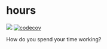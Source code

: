 # hours
![](https://github.com/ashishbaghudana/hours/workflows/Python%20application/badge.svg)
[![codecov](https://codecov.io/gh/ashishbaghudana/hours/branch/master/graph/badge.svg)](https://codecov.io/gh/ashishbaghudana/hours)

How do you spend your time working?
